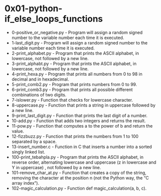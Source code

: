 # 0x01-python-if_else_loops_functions

* 0-positive_or_negative.py - Program will assign a random signed number to the variable number each time it is executed. 
* 1-last_digit.py - Program will assign a random signed number to the variable number each time it is executed. 
* 2-print_alphabet.py - Program that prints the ASCII alphabet, in lowercase, not followed by a new line.
* 3-print_alphabt.py - Program that prints the ASCII alphabet, in lowercase, not followed by a new line.
* 4-print_hexa.py - Program that prints all numbers from 0 to 98 in decimal and in hexadecimal.
* 5-print_comb2.py - Program that prints numbers from 0 to 99.
* 6-print_comb3.py - Program that prints all possible different combinations of two digits.
* 7-islower.py - Function that checks for lowercase character.
* 8-uppercase.py - Function that prints a string in uppercase followed by a new line.
* 9-print_last_digit.py - Function that prints the last digit of a number.
* 10-add.py - Function that adds two integers and returns the result.
* 11-pow.py - Function that computes a to the power of b and return the value.
* 12-fizzbuzz.py - Function that prints the numbers from 1 to 100 separated by a space.
* 13-insert_number.c - Function in C that inserts a number into a sorted singly linked list.
* 100-print_tebahpla.py - Program that prints the ASCII alphabet, in reverse order, alternating lowercase and uppercase (z in lowercase and Y in uppercase) , not followed by a new line.
* 101-remove_char_at.py - Function that creates a copy of the string, removing the character at the position n (not the Python way, the “C array index”).
* 102-magic_calculation.py - Function def magic_calculation(a, b, c).
